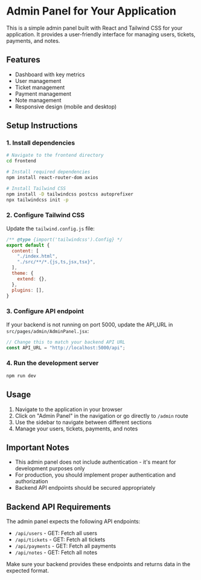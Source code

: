 # Admin Panel for Your Application

This is a simple admin panel built with React and Tailwind CSS for your application. It provides a user-friendly interface for managing users, tickets, payments, and notes.

## Features

- Dashboard with key metrics
- User management
- Ticket management
- Payment management
- Note management
- Responsive design (mobile and desktop)

## Setup Instructions

### 1. Install dependencies

```bash
# Navigate to the frontend directory
cd frontend

# Install required dependencies
npm install react-router-dom axios

# Install Tailwind CSS
npm install -D tailwindcss postcss autoprefixer
npx tailwindcss init -p
```

### 2. Configure Tailwind CSS

Update the `tailwind.config.js` file:

```javascript
/** @type {import('tailwindcss').Config} */
export default {
  content: [
    "./index.html",
    "./src/**/*.{js,ts,jsx,tsx}",
  ],
  theme: {
    extend: {},
  },
  plugins: [],
}
```

### 3. Configure API endpoint

If your backend is not running on port 5000, update the API_URL in `src/pages/admin/AdminPanel.jsx`:

```javascript
// Change this to match your backend API URL
const API_URL = "http://localhost:5000/api";
```

### 4. Run the development server

```bash
npm run dev
```

## Usage

1. Navigate to the application in your browser
2. Click on "Admin Panel" in the navigation or go directly to `/admin` route
3. Use the sidebar to navigate between different sections
4. Manage your users, tickets, payments, and notes

## Important Notes

- This admin panel does not include authentication - it's meant for development purposes only
- For production, you should implement proper authentication and authorization
- Backend API endpoints should be secured appropriately

## Backend API Requirements

The admin panel expects the following API endpoints:

- `/api/users` - GET: Fetch all users
- `/api/tickets` - GET: Fetch all tickets
- `/api/payments` - GET: Fetch all payments
- `/api/notes` - GET: Fetch all notes

Make sure your backend provides these endpoints and returns data in the expected format.
